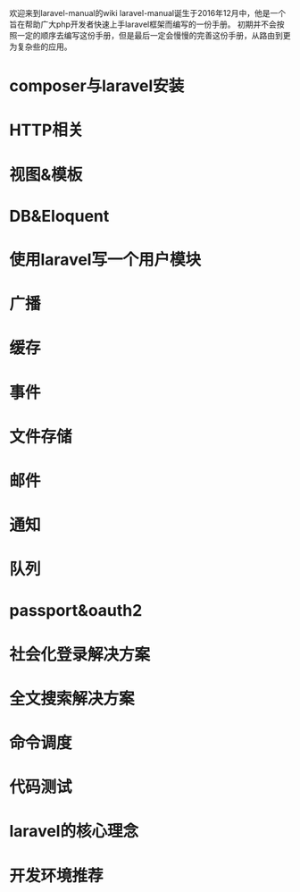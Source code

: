 欢迎来到laravel-manual的wiki
laravel-manual诞生于2016年12月中，他是一个旨在帮助广大php开发者快速上手laravel框架而编写的一份手册。
初期并不会按照一定的顺序去编写这份手册，但是最后一定会慢慢的完善这份手册，从路由到更为复杂些的应用。

# composer与laravel安装
# HTTP相关
# 视图&amp;模板
# DB&amp;Eloquent
# 使用laravel写一个用户模块
# 广播
# 缓存
# 事件
# 文件存储
# 邮件
# 通知
#  队列
#  passport&amp;oauth2
#  社会化登录解决方案
#  全文搜索解决方案
#  命令调度
#  代码测试
#  laravel的核心理念
# 开发环境推荐